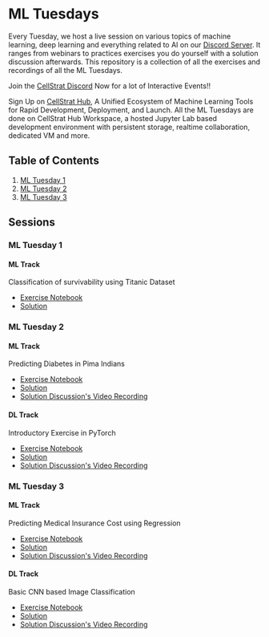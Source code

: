 # ML Tuesdays

Every Tuesday, we host a live session on various topics of machine learning, deep learning and everything related to AI on our [Discord Server](https://discord.gg/mWJzjyVfC9). It ranges from webinars to practices exercises you do yourself with a solution discussion afterwards. This repository is a collection of all the exercises and recordings of all the ML Tuesdays.

Join the [CellStrat Discord](https://discord.gg/mWJzjyVfC9) Now for a lot of Interactive Events!!

Sign Up on [CellStrat Hub](https://cellstrathub.com/), A Unified Ecosystem of Machine Learning Tools for Rapid Development, Deployment, and Launch. All the ML Tuesdays are done on CellStrat Hub Workspace, a hosted Jupyter Lab based development environment with persistent storage, realtime collaboration, dedicated VM and more.

## Table of Contents

1. [ML Tuesday 1](#ml-tuesday-1)
2. [ML Tuesday 2](#ml-tuesday-2)
3. [ML Tuesday 3](#ml-tuesday-3)

## Sessions

### ML Tuesday 1

#### ML Track
Classification of survivability using Titanic Dataset

- [Exercise Notebook](MLT-1/MLT1_TitanicClassification.ipynb)
- [Solution](MLT-1/MLT1_TitanicClassification-Solution.ipynb)

### ML Tuesday 2

#### ML Track
Predicting Diabetes in Pima Indians

- [Exercise Notebook](MLT-2/MLT2_Diabetes.ipynb)
- [Solution](MLT-2/MLT2_Diabetes_Solution.ipynb)
- [Solution Discussion's Video Recording](https://youtu.be/DYMbFwjA3Fg?t=0)

#### DL Track
Introductory Exercise in PyTorch

- [Exercise Notebook](MLT-2/MLT2_MNIST.ipynb)
- [Solution](MLT-2/MLT2_MNIST_Solution.ipynb)
- [Solution Discussion's Video Recording](https://youtu.be/DYMbFwjA3Fg?t=840)

### ML Tuesday 3

#### ML Track
Predicting Medical Insurance Cost using Regression

- [Exercise Notebook](MLT-3/MLT3_Medical-Insurance-Cost-Prediction.ipynb)
- [Solution](MLT-3/MLT3_Medical-Insurance-Cost-Prediction_Solution.ipynb)
- [Solution Discussion's Video Recording](https://youtu.be/viLmM1BoJcY?t=0)

#### DL Track
Basic CNN based Image Classification

- [Exercise Notebook](MLT-3/MLT3_ImageClassification.ipynb)
- [Solution](MLT-3/MLT3_ImageClassification_Solution.ipynb)
- [Solution Discussion's Video Recording](https://youtu.be/viLmM1BoJcY?t=1360)
